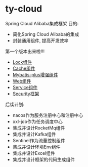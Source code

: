 # ty-cloud

Spring Cloud Alibaba集成框架
目的:

- 简化Spring Cloud Alibaba的集成
- 封装通用组件, 提高开发效率

第一个版本出来啦!!!

- [Lock组件](https://github.com/2892824942/ty-cloud/tree/main/ty-framework/ty-framework-lock)
- [Cache组件](https://github.com/2892824942/ty-cloud/tree/main/ty-framework/ty-framework-cache)
- [Mybatis-plus增强组件](https://github.com/2892824942/ty-cloud/blob/main/ty-framework/ty-framework-mybatis-plus)
- [Web组件](https://github.com/2892824942/ty-cloud/tree/main/ty-framework/ty-framework-web)
- [Service组件](https://github.com/2892824942/ty-cloud/tree/main/ty-framework/ty-framework-service)
- [Security框架](https://github.com/2892824942/ty-cloud/tree/main/ty-framework/ty-framework-security)

后续计划:

- nacos作为服务注册中心和注册中心
- xxl-job作为任务调度中心
- 集成并设计RocketMq组件
- 集成并设计Kafka组件
- Sentinel作为流量控制组件
- 集成并设计环境Env组件
- 集成并设计Excel组件
- 集成并设计框架的代码生成组件

